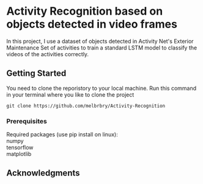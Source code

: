 # Activity Recognition based on objects detected in video frames

In this project, I use a dataset of objects detected in Activity Net's Exterior Maintenance Set of activities to train a  standard LSTM model to classify the videos of the activities correctly. 

## Getting Started

You need to clone the reporistory to your local machine. Run this command in your terminal where you like to clone the project

```
git clone https://github.com/melbrbry/Activity-Recognition
```

### Prerequisites

Required packages (use pip install on linux):  
numpy  
tensorflow  
matplotlib  


## Acknowledgments

